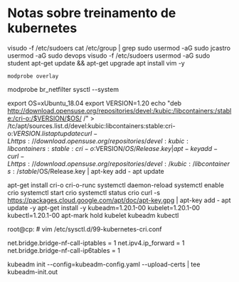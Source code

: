 # Notas sobre treinamento de kubernetes

   visudo -f /etc/sudoers
   cat /etc/group | grep sudo
   usermod -aG sudo  jcastro
   usermod -aG sudo devops
   visudo -f /etc/sudoers
   usermod -aG sudo student
   apt-get update && apt-get upgrade
   apt install vim -y

    modprobe overlay
modprobe br_netfilter
sysctl --system

   export OS=xUbuntu_18.04
   export VERSION=1.20
   echo "deb http://download.opensuse.org/repositories/devel:/kubic:/libcontainers:/stable:/cri-o:/$VERSION/$OS/ /" > /tc/apt/sources.list.d/devel:kubic:libcontainers:stable:cri-o:$VERSION.list
   apt update
   curl -L https://download.opensuse.org/repositories/devel:kubic:libcontainers:stable:cri-o:$VERSION/$OS/Release.key | 
   apt-key add -
   curl -L https://download.opensuse.org/repositories/devel:/kubic:/libcontainers:/stable/$OS/Release.key | apt-key add -
   apt update

   apt-get install cri-o cri-o-runc
   systemctl daemon-reload
   systemctl enable crio
   systemctl start crio
   systemctl status crio
   curl -s https://packages.cloud.google.com/apt/doc/apt-key.gpg | apt-key add -
   apt update -y
   apt-get install -y kubeadm=1.20.1-00 kubelet=1.20.1-00 kubectl=1.20.1-00
   apt-mark hold kubelet kubeadm kubectl


root@cp: ̃# vim /etc/sysctl.d/99-kubernetes-cri.conf

   net.bridge.bridge-nf-call-iptables  = 1
   net.ipv4.ip_forward                 = 1
   net.bridge.bridge-nf-call-ip6tables = 1



   kubeadm init --config=kubeadm-config.yaml --upload-certs | tee kubeadm-init.out